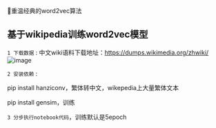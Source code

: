 🥳重温经典的word2vec算法

## 基于wikipedia训练word2vec模型

`1 下载数据` : 
中文wiki语料下载地址：https://dumps.wikimedia.org/zhwiki/
![image](https://github.com/user-attachments/assets/f109190d-cf94-4002-9a8e-7d90d32e6ddc)


`2 安装依赖` : 

pip install hanziconv，繁体转中文，wikepedia上大量繁体文本

pip install gensim，训练

`3 分步执行notebook代码`，训练默认是5epoch

